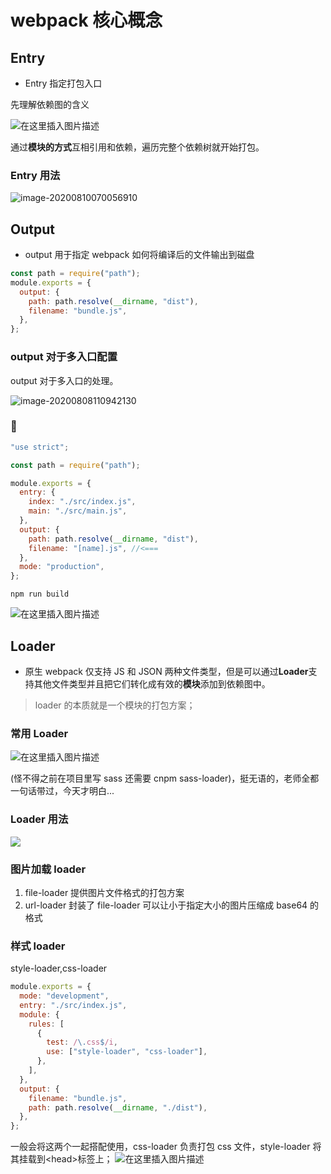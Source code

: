 # webpack 核心概念

## Entry

- Entry 指定打包入口

先理解依赖图的含义

![在这里插入图片描述](https://img-blog.csdnimg.cn/20200810070036660.png?x-oss-process=image/watermark,type_ZmFuZ3poZW5naGVpdGk,shadow_10,text_aHR0cHM6Ly9ibG9nLmNzZG4ubmV0L1pIZ29nb2dvaGE=,size_16,color_FFFFFF,t_70)

通过**模块的方式**互相引用和依赖，遍历完整个依赖树就开始打包。

### Entry 用法

![image-20200810070056910](C:\Users\how浩\AppData\Roaming\Typora\typora-user-images\image-20200810070056910.png)

## Output

- output 用于指定 webpack 如何将编译后的文件输出到磁盘

```javascript
const path = require("path");
module.exports = {
  output: {
    path: path.resolve(__dirname, "dist"),
    filename: "bundle.js",
  },
};
```

### output 对于多入口配置

output 对于多入口的处理。

![image-20200808110942130](C:\Users\how浩\AppData\Roaming\Typora\typora-user-images\image-20200808110942130.png)

### 🌰

```javascript
"use strict";

const path = require("path");

module.exports = {
  entry: {
    index: "./src/index.js",
    main: "./src/main.js",
  },
  output: {
    path: path.resolve(__dirname, "dist"),
    filename: "[name].js", //<===
  },
  mode: "production",
};
```

`npm run build`

![在这里插入图片描述](https://img-blog.csdnimg.cn/20200808111909263.png?x-oss-process=image/watermark,type_ZmFuZ3poZW5naGVpdGk,shadow_10,text_aHR0cHM6Ly9ibG9nLmNzZG4ubmV0L1pIZ29nb2dvaGE=,size_16,color_FFFFFF,t_70)

## Loader

- 原生 webpack 仅支持 JS 和 JSON 两种文件类型，但是可以通过**Loader**支持其他文件类型并且把它们转化成有效的**模块**添加到依赖图中。

> loader 的本质就是一个模块的打包方案；

### 常用 Loader

![在这里插入图片描述](https://img-blog.csdnimg.cn/20200808112223433.png?x-oss-process=image/watermark,type_ZmFuZ3poZW5naGVpdGk,shadow_10,text_aHR0cHM6Ly9ibG9nLmNzZG4ubmV0L1pIZ29nb2dvaGE=,size_16,color_FFFFFF,t_70)

(怪不得之前在项目里写 sass 还需要 cnpm sass-loader)，挺无语的，老师全都一句话带过，今天才明白...

### Loader 用法

![](https://img-blog.csdnimg.cn/20200808112553442.png?x-oss-process=image/watermark,type_ZmFuZ3poZW5naGVpdGk,shadow_10,text_aHR0cHM6Ly9ibG9nLmNzZG4ubmV0L1pIZ29nb2dvaGE=,size_16,color_FFFFFF,t_70)

### 图片加载 loader

1. file-loader 提供图片文件格式的打包方案
2. url-loader 封装了 file-loader 可以让小于指定大小的图片压缩成 base64 的格式

### 样式 loader

style-loader,css-loader

```js
module.exports = {
  mode: "development",
  entry: "./src/index.js",
  module: {
    rules: [
      {
        test: /\.css$/i,
        use: ["style-loader", "css-loader"],
      },
    ],
  },
  output: {
    filename: "bundle.js",
    path: path.resolve(__dirname, "./dist"),
  },
};
```

一般会将这两个一起搭配使用，css-loader 负责打包 css 文件，style-loader 将其挂载到\<head>标签上；
![在这里插入图片描述](https://img-blog.csdnimg.cn/20210201112822326.png?x-oss-process=image/watermark,type_ZmFuZ3poZW5naGVpdGk,shadow_10,text_aHR0cHM6Ly9ibG9nLmNzZG4ubmV0L1pIZ29nb2dvaGE=,size_16,color_FFFFFF,t_70)

